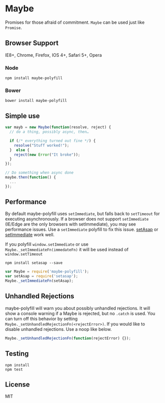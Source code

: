 # Maybe

Promises for those afraid of commitment. `Maybe` can be used just like `Promise`.

## Browser Support
IE8+, Chrome, Firefox, IOS 4+, Safari 5+, Opera

### Node
```
npm install maybe-polyfill
```
### Bower
```
bower install maybe-polyfill
```

## Simple use
```js
var mayb = new Maybe(function(resolve, reject) {
  // do a thing, possibly async, then…

  if (/* everything turned out fine */) {
    resolve("Stuff worked!");
  }  else {
    reject(new Error("It broke"));
  }
});

// Do something when async done
maybe.then(function() {
  ...
});
```

## Performance
By default maybe-polyfill uses `setImmediate`, but falls back to `setTimeout` for executing asynchronously. If a browser does not support `setImmediate` (IE/Edge are the only browsers with setImmediate), you may see performance issues.
Use a `setImmediate` polyfill to fix this issue. [setAsap](https://github.com/taylorhakes/setAsap) or [setImmediate](https://github.com/YuzuJS/setImmediate) work well.

If you polyfill `window.setImmediate` or use `Maybe._setImmediateFn(immedateFn)` it will be used instead of `window.setTimeout`
```
npm install setasap --save
```
```js
var Maybe = require('maybe-polyfill');
var setAsap = require('setasap');
Maybe._setImmediateFn(setAsap);
```

## Unhandled Rejections
maybe-polyfill will warn you about possibly unhandled rejections. It will show a console warning if a Maybe is rejected, but no `.catch` is used. You can turn off this behavior by setting `Maybe._setUnhandledRejectionFn(<rejectError>)`.
If you would like to disable unhandled rejections. Use a noop like below.
```js
Maybe._setUnhandledRejectionFn(function(rejectError) {});
```


## Testing
```
npm install
npm test
```

## License
MIT
